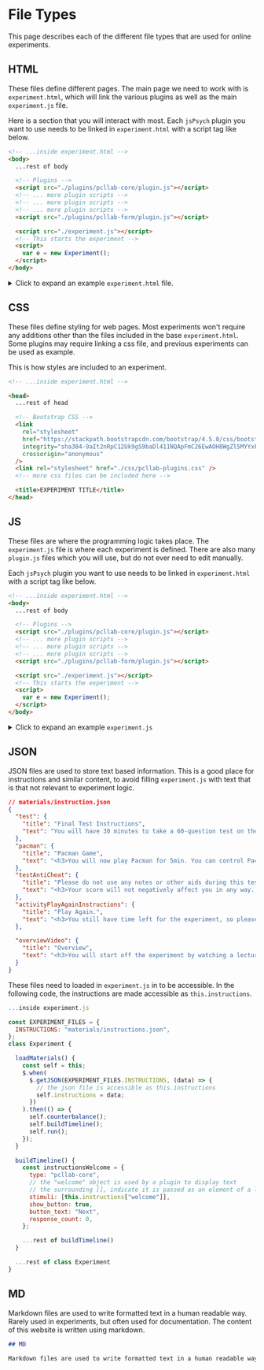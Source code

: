 # File Types

This page describes each of the different file types that are used for online experiments.

## HTML

These files define different pages. The main page we need to work with is `experiment.html`, which will link the various plugins as well as the main `experiment.js` file.

Here is a section that you will interact with most. Each `jsPsych` plugin you want to use needs to be linked in `experiment.html` with a script tag like below.

```html
<!-- ...inside experiment.html -->
<body>
  ...rest of body

  <!-- Plugins -->
  <script src="./plugins/pcllab-core/plugin.js"></script>
  <!-- ... more plugin scripts -->
  <!-- ... more plugin scripts -->
  <!-- ... more plugin scripts -->
  <script src="./plugins/pcllab-form/plugin.js"></script>

  <script src="./experiment.js"></script>
  <!-- This starts the experiment -->
  <script>
    var e = new Experiment();
  </script>
</body>
```

<details>
  <summary>Click to expand an example <code>experiment.html</code> file.</summary>

```html
<!DOCTYPE html>
<html lang="en">
  <head>
    <meta charset="utf-8" />
    <meta
      name="viewport"
      content="width=device-width, initial-scale=1, shrink-to-fit=no"
    />

    <!-- Bootstrap CSS -->
    <link
      rel="stylesheet"
      href="https://stackpath.bootstrapcdn.com/bootstrap/4.5.0/css/bootstrap.min.css"
      integrity="sha384-9aIt2nRpC12Uk9gS9baDl411NQApFmC26EwAOH8WgZl5MYYxFfc+NcPb1dKGj7Sk"
      crossorigin="anonymous"
    />
    <link rel="stylesheet" href="./css/pcllab-plugins.css" />

    <title>EXPERIMENT TITLE</title>
  </head>

  <body>
    <div id="experiment_container" class="container-fluid"></div>

    <!-- Bootstrap, Popper.js, and jQuery -->
    <script
      src="https://code.jquery.com/jquery-3.5.1.min.js"
      integrity="sha256-9/aliU8dGd2tb6OSsuzixeV4y/faTqgFtohetphbbj0="
      crossorigin="anonymous"
    ></script>
    <script
      src="https://cdn.jsdelivr.net/npm/popper.js@1.16.0/dist/umd/popper.min.js"
      integrity="sha384-Q6E9RHvbIyZFJoft+2mJbHaEWldlvI9IOYy5n3zV9zzTtmI3UksdQRVvoxMfooAo"
      crossorigin="anonymous"
    ></script>
    <script
      src="https://stackpath.bootstrapcdn.com/bootstrap/4.5.0/js/bootstrap.min.js"
      integrity="sha384-OgVRvuATP1z7JjHLkuOU7Xw704+h835Lr+6QL9UvYjZE3Ipu6Tp75j7Bh/kR0JKI"
      crossorigin="anonymous"
    ></script>

    <!-- Then jsPsych -->
    <script src="./jspsych.js"></script>

    <!-- ClientJS (Required by pcllab-browser) -->
    <script src="./plugins/pcllab-browser/client.min.js"></script>

    <!-- Plugins -->
    <script src="./plugins/pcllab-core/plugin.js"></script>
    <script src="./plugins/pcllab-browser/plugin.js"></script>
    <script src="./plugins/pcllab-consent-form/plugin.js"></script>
    <script src="./plugins/pcllab-form/plugin.js"></script>

    <script src="./experiment.js"></script>
    <script>
      var e = new Experiment();
    </script>
  </body>
</html>
```

</details>

## CSS

These files define styling for web pages. Most experiments won't require any additions other than the files included in the base `experiment.html`. Some plugins may require linking a css file, and previous experiments can be used as example.

This is how styles are included to an experiment.
```html
<!-- ...inside experiment.html -->

<head>
  ...rest of head

  <!-- Bootstrap CSS -->
  <link
    rel="stylesheet"
    href="https://stackpath.bootstrapcdn.com/bootstrap/4.5.0/css/bootstrap.min.css"
    integrity="sha384-9aIt2nRpC12Uk9gS9baDl411NQApFmC26EwAOH8WgZl5MYYxFfc+NcPb1dKGj7Sk"
    crossorigin="anonymous"
  />
  <link rel="stylesheet" href="./css/pcllab-plugins.css" />
  <!-- more css files can be included here -->

  <title>EXPERIMENT TITLE</title>
</head>
```

## JS

These files are where the programming logic takes place. The `experiment.js` file is where each experiment is defined. There are also many `plugin.js` files which you will use, but do not ever need to edit manually.

Each `jsPsych` plugin you want to use needs to be linked in `experiment.html` with a script tag like below.

```html
<!-- ...inside experiment.html -->
<body>
  ...rest of body

  <!-- Plugins -->
  <script src="./plugins/pcllab-core/plugin.js"></script>
  <!-- ... more plugin scripts -->
  <!-- ... more plugin scripts -->
  <!-- ... more plugin scripts -->
  <script src="./plugins/pcllab-form/plugin.js"></script>

  <script src="./experiment.js"></script>
  <!-- This starts the experiment -->
  <script>
    var e = new Experiment();
  </script>
</body>
```

<details>
<summary>Click to expand an example <code>experiment.js</code></summary>

```js
const EXPERIMENT_FILES = {
  MATCH_PAIRS: "materials/matchPairs.json",
  TEST: "materials/test.json",
  INSTRUCTIONS: "materials/instructions.json",
};

class Experiment {
  constructor() {
    this.timeline = [];
    this.loadMaterials();
  }

  counterbalance() {
    this.urlData = jsPsych.data.urlVariables();

    this.userData = {
      subject: this.urlData.id,
      condition: this.urlData.condition,
      date: new Date().toISOString(),
    };

    jsPsych.data.addProperties(this.userData);
  }

  // Load Instructions
  loadMaterials() {
    const self = this;
    $.when(
      $.getJSON(EXPERIMENT_FILES.INSTRUCTIONS, (data) => {
        self.instructions = data;
      })
    ).then(() => {
      self.counterbalance();
      self.buildTimeline();
      self.run();
    });
  }

  buildTimeline() {
    const instructionsWelcome = {
      type: "pcllab-core",
      stimuli: [this.instructions["welcome"]],
      show_button: true,
      button_text: "Next",
      response_count: 0,
    };

    const instructionsDemographics = {
      type: "pcllab-core",
      stimuli: [this.instructions["demographics"]],
      response_count: 0,
      show_button: true,
      button_text: "Next",
      minimum_time: 5000,
    };

    const demographics = {
      type: "pcllab-form",
      demographics: true,
      data: {
        period: "demographics",
      },
    };

    const instructionsTest = {
      type: "pcllab-core",
      stimuli: [this.instructions["test"]],
      show_button: true,
      button_text: "Begin",
      response_count: 0,
      minimum_time: 7000,
    };

    //Study List
    const studyList = {
      type: "pcllab-core",
      title: "Title",
      stimuli: [
        {
          cue_list: ["X", "B", "C"],
          cue_alignment: "horizontal",
          target: "Apple",
        },
        {
          cue: "B",
          target: "Ball",
        },
      ],
      cue_alignment: "horizontal",
      response_count: 0,
      isi_time: 1000,
      cue_count: 0,
      maximum_time: 12000,
      show_cue: true,
    };

    // Instructions End
    const instructionsEnd = {
      type: "pcllab-core",
      stimuli: [this.instructions["end"]],
      show_button: true,
      button_text: "Continue",
      response_count: 0,
      minimum_time: 5000,
    };

    const debrief = {
      type: "pcllab-core",
      stimuli: [this.instructions["debrief"]],
      response_count: 0,
      show_button: true,
      button_text: "End",
      minimum_time: 10000,
    };

    this.timeline.push(instructionsWelcome);

    this.timeline.push(instructionsDemographics);
    this.timeline.push(demographics);

    this.timeline.push(instructionsTest);
    this.timeline.push(studyList);

    this.timeline.push(instructionsEnd);
    this.timeline.push(debrief);
  }

  run() {
    jsPsych.init({
      display_element: $("div#experiment_container"),
      timeline: this.timeline,
      fullscreen: true,
      on_finish: () => {
        $("#jspsych-content").css("text-align", "center");
        $("#jspsych-content").html(`
        <h2>Thank you for your participation!</h2><br>
        <h4>Please remain seated and quiet until everyone else is finished</h4><br>
        `);

        const myData = jsPsych.data.dataAsJSON(); // Data for the experiment
        $.ajax(
          "https://jarvis.psych.purdue.edu/api/v1/experiments/data/6fakecf1b03bbc736b3f18a3",
          {
            data: myData,
            contentType: "application/json",
            type: "POST",
          }
        );
      },
    });
  }
}
```

</details>

## JSON

JSON files are used to store text based information. This is a good place for instructions and similar content, to avoid filling `experiment.js` with text that is that not relevant to experiment logic.

```json
// materials/instruction.json
{
  "test": {
    "title": "Final Test Instructions",
    "text": "You will have 30 minutes to take a 60-question test on the content you previously learned."
  },
  "pacman": {
    "title": "Pacman Game",
    "text": "<h3>You will now play Pacman for 5min. You can control Pac-Man using the arrow keys on your keyboard. <br><br> Click ‘Continue’ when you are ready to begin the game.</h3>"
  },
  "testAntiCheat": {
    "title": "Please do not use any notes or other aids during this test.",
    "text": "<h3>Your score will not negatively affect you in any way. Just try your best! By taking this test without notes or other aids, we will be able to accurately interpret the data from our experiment. Thanks!</h3>"
  },
  "activityPlayAgainInstructions": {
    "title": "Play Again.",
    "text": "<h3>You still have time left for the experiment, so please play again for full credit. But this time, let's see if you can finish the game in fewer trials! Press 'Continue' when you are ready to start the game again.</h3>"
  },

  "overviewVideo": {
    "title": "Overview",
    "text": "<h3>You will start off the experiment by watching a lecture on the biological concept of taxonomic rank. Please watch the full 5.5min video so that you are ready for the other parts of the experiment. <br> Make sure to turn your volume on.</h3>"
  }
}
```

These files need to loaded in `experiment.js` in to be accessible. In the following code, the instructions are made accessible as `this.instructions`.

```js
...inside experiment.js

const EXPERIMENT_FILES = {
  INSTRUCTIONS: "materials/instructions.json",
};
class Experiment {

  loadMaterials() {
    const self = this;
    $.when(
      $.getJSON(EXPERIMENT_FILES.INSTRUCTIONS, (data) => {
        // the json file is accessible as this.instructions
        self.instructions = data;
      })
    ).then(() => {
      self.counterbalance();
      self.buildTimeline();
      self.run();
    });
  }

  buildTimeline() {
    const instructionsWelcome = {
      type: "pcllab-core",
      // the "welcome" object is used by a plugin to display text
      // the surrounding [], indicate it is passed as an element of a list
      stimuli: [this.instructions["welcome"]],
      show_button: true,
      button_text: "Next",
      response_count: 0,
    };

    ...rest of buildTimeline()
  }

  ...rest of class Experiment
}
```

## MD

Markdown files are used to write formatted text in a human readable way. Rarely used in experiments, but often used for documentation. The content of this website is written using markdown.

```md
## MD

Markdown files are used to write formatted text in a human readable way. Rarely used in experiments, but often used for documentation. The content of this website is written using markdown.
```
